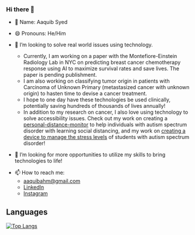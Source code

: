 ### Hi there 👋

<!--
**Aaquib111/Aaquib111** is a ✨ _special_ ✨ repository because its `README.md` (this file) appears on your GitHub profile. -->

- 🤗 Name: Aaquib Syed
- 😄 Pronouns: He/Him

- 🔭 I’m looking to solve real world issues using technology. 
  - Currently, I am working on a paper with the Montefiore-Einstein Radiology Lab in NYC on predicting breast cancer chemotherapy response using AI to maximize survival rates and     save lives. The paper is pending publishment.
  - I am also working on classifying tumor origin in patients with Carcinoma of Unknown Primary (metastasized cancer with unknown origin) to hasten time to devise a cancer             treatment.
  - I hope to one day have these technologies be used clinically, potentially saving hundreds of thousands of lives annually!
  - In addition to my research on cancer, I also love using technology to solve accessibility issues. Check out my work on creating a [personal-distance-monitor](https://github.com/Aaquib111/personal-distance-monitor) to help individuals with autism spectrum disorder with learning social distancing, and my work on [creating a device to manage the stress levels](https://github.com/Aaquib111/asd-stress-level-management) of students with autism spectrum disorder!
<!--- 🌱 I’m currently learning more on deep learning using CNNs to web design using React and Djag-->

- 🤔 I’m looking for more opportunities to utilize my skills to bring technologies to life!
<!--- 💬 Ask me about ... -->
- 📫 How to reach me: 
  - aaquibahm@gmail.com
  - [LinkedIn](https://www.linkedin.com/in/aaquib-syed-50b0b9167/)
  - [Instagram](https://www.instagram.com/theactualaaquib/?hl=en)

<!--- ⚡ Fun fact: -->
## Languages
[![Top Langs](https://github-readme-stats.vercel.app/api/top-langs/?username=Aaquib111&layout=compact&langs_count=10)](https://github.com/anuraghazra/github-readme-stats)

